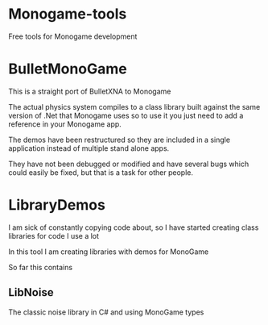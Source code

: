 # Monogame-tools
Free tools for Monogame development

# BulletMonoGame

This is a straight port of BulletXNA to Monogame

The actual physics system compiles to a class library built against the same version of .Net that Monogame uses so to use it you just need to add a reference in your Monogame app.

The demos have been restructured so they are included in a single application instead of multiple stand alone apps.

They have not been debugged or modified and have several bugs which could easily be fixed, but that is a task for other people.

# LibraryDemos

I am sick of constantly copying code about, so I have started creating class libraries for code I use a lot

In this tool I am creating libraries with demos for MonoGame 

So far this contains

## LibNoise 
   The classic noise library in C# and using MonoGame types
   

